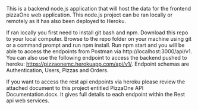            
This is a backend node.js application that will host the data for the frontend pizzaOne web application. This node.js project can be ran locally or 
remotely as it has also been deployed to Heroku.

If ran locally you first need to install git bash and npm. Download this repo to your local computer. Browse to the repo folder on your machine using 
git or a command prompt and run npm install. Run npm start and you will be able to access the endpoints from Postman via http://localhost:3000/api/v1. 
You can also use the following endpoint to access the backend pushed to heroku: https://pizzaonemc.herokuapp.com/api/v1/. Endpoint schemas are Authentication, Users, Pizzas and Orders.

If you want to access the rest api endpoints via heroku please review the attached document to this project entitled PizzaOne API Documentation.docx. It gives full details to each endpoint within the Rest api web services.
